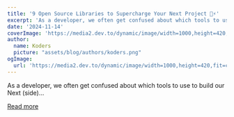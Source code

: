 ```yaml
---
title: '9 Open Source Libraries to Supercharge Your Next Project 🔋⚡️'
excerpt: 'As a developer, we often get confused about which tools to use to build our Next (side)...'
date: '2024-11-14'
coverImage: 'https://media2.dev.to/dynamic/image/width=1000,height=420,fit=cover,gravity=auto,format=auto/https%3A%2F%2Fdev-to-uploads.s3.amazonaws.com%2Fuploads%2Farticles%2Fpfgp3ig8xjivkqz4bytl.gif'
author:
  name: Koders
  picture: "assets/blog/authors/koders.png"
ogImage:
  url: 'https://media2.dev.to/dynamic/image/width=1000,height=420,fit=cover,gravity=auto,format=auto/https%3A%2F%2Fdev-to-uploads.s3.amazonaws.com%2Fuploads%2Farticles%2Fpfgp3ig8xjivkqz4bytl.gif'
---
```


As a developer, we often get confused about which tools to use to build our Next (side)...

[Read more](https://dev.to/arindam_1729/9-open-source-libraries-to-supercharge-your-next-project-c71)
